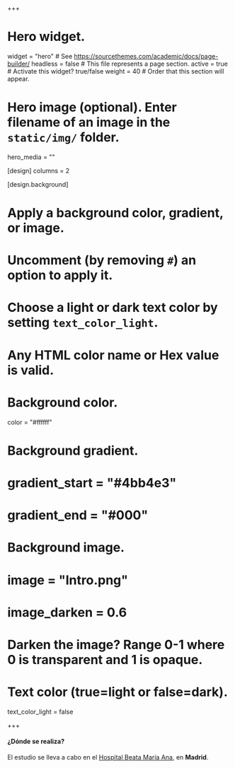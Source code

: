 +++
# Hero widget.
widget = "hero"  # See https://sourcethemes.com/academic/docs/page-builder/
headless = false  # This file represents a page section.
active = true  # Activate this widget? true/false
weight = 40  # Order that this section will appear.

# Hero image (optional). Enter filename of an image in the `static/img/` folder.
hero_media = ""
 
 [design]
  columns = 2

[design.background]
  # Apply a background color, gradient, or image.
  #   Uncomment (by removing `#`) an option to apply it.
  #   Choose a light or dark text color by setting `text_color_light`.
  #   Any HTML color name or Hex value is valid.

  # Background color.
  color = "#ffffff"
  
  # Background gradient.
  # gradient_start = "#4bb4e3"
  # gradient_end = "#000"
  
  # Background image.
  # image = "Intro.png"
  # image_darken = 0.6  
  # Darken the image? Range 0-1 where 0 is transparent and 1 is opaque.

  # Text color (true=light or false=dark).
  text_color_light = false


+++
#### ¿Dónde se realiza? 
El estudio se lleva a cabo en el [Hospital Beata María Ana](<https://www.google.com/maps/place/Hospital+Beata+Mar%C3%ADa+Ana/@40.418121,-3.6681229,15z/data=!4m5!3m4!1s0x0:0xcc75276c165a9f7f!8m2!3d40.418121!4d-3.6681229?sa=X&ved=2ahUKEwj7t-SrqeLwAhVk8OAKHTfABIYQ_BIwFXoECEUQBQ&shorturl=1>), en **Madrid**.
